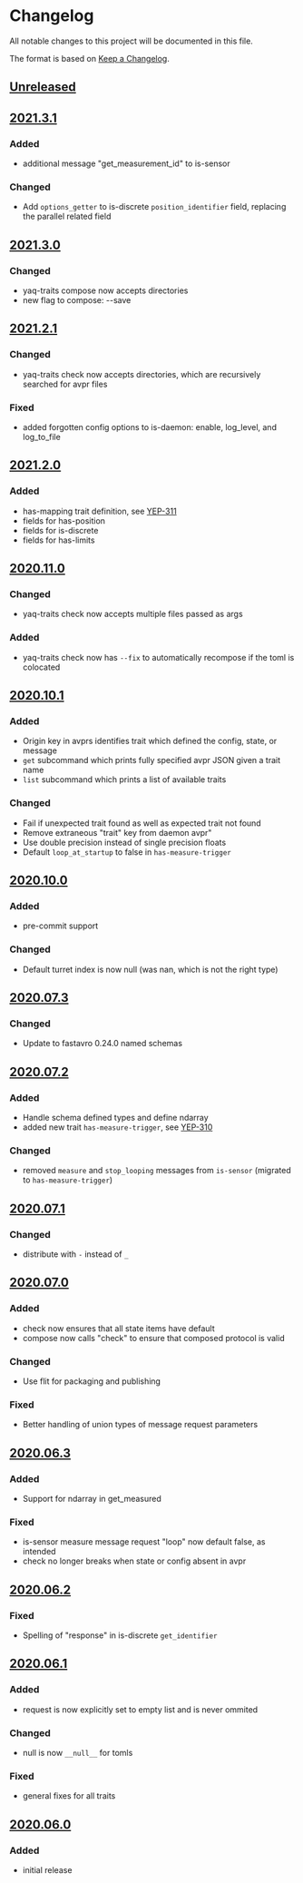 # Changelog
All notable changes to this project will be documented in this file.

The format is based on [Keep a Changelog](https://keepachangelog.com/).

## [Unreleased]

## [2021.3.1]

### Added
- additional message "get_measurement_id" to is-sensor

### Changed
- Add `options_getter` to is-discrete `position_identifier` field, replacing the parallel related field

## [2021.3.0]

### Changed
- yaq-traits compose now accepts directories
- new flag to compose: --save

## [2021.2.1]

### Changed
- yaq-traits check now accepts directories, which are recursively searched for avpr files

### Fixed
- added forgotten config options to is-daemon: enable, log_level, and log_to_file

## [2021.2.0]

### Added
- has-mapping trait definition, see [YEP-311](https://yeps.yaq.fyi/311/)
- fields for has-position
- fields for is-discrete
- fields for has-limits

## [2020.11.0]

### Changed
- yaq-traits check now accepts multiple files passed as args

### Added
- yaq-traits check now has `--fix` to automatically recompose if the toml is colocated

## [2020.10.1]

### Added
- Origin key in avprs identifies trait which defined the config, state, or message
- `get` subcommand which prints fully specified avpr JSON given a trait name
- `list` subcommand which prints a list of available traits

### Changed
- Fail if unexpected trait found as well as expected trait not found
- Remove extraneous "trait" key from daemon avpr"
- Use double precision instead of single precision floats
- Default `loop_at_startup` to false in `has-measure-trigger`

## [2020.10.0]

### Added
- pre-commit support

### Changed
- Default turret index is now null (was nan, which is not the right type)

## [2020.07.3]

### Changed
- Update to fastavro 0.24.0 named schemas

## [2020.07.2]

### Added
- Handle schema defined types and define ndarray
- added new trait `has-measure-trigger`, see [YEP-310](https://yeps.yaq.fyi/310/)

### Changed
- removed `measure` and `stop_looping` messages from `is-sensor` (migrated to `has-measure-trigger`)

## [2020.07.1]

### Changed
- distribute with `-` instead of `_`

## [2020.07.0]

### Added
- check now ensures that all state items have default
- compose now calls "check" to ensure that composed protocol is valid

### Changed
- Use flit for packaging and publishing

### Fixed
- Better handling of union types of message request parameters

## [2020.06.3]

### Added
- Support for ndarray in get_measured

### Fixed
- is-sensor measure message request "loop" now default false, as intended
- check no longer breaks when state or config absent in avpr

## [2020.06.2]

### Fixed
- Spelling of "response" in is-discrete `get_identifier`

## [2020.06.1]

### Added
- request is now explicitly set to empty list and is never ommited

### Changed
- null is now `__null__` for tomls

### Fixed
- general fixes for all traits

## [2020.06.0]

### Added
- initial release

[Unreleased]: https://gitlab.com/yaq/yaq-traits/-/compare/v2021.3.1...master
[2021.3.1]: https://gitlab.com/yaq/yaq-traits/-/compare/v2021.3.0...v2020.3.1
[2021.3.0]: https://gitlab.com/yaq/yaq-traits/-/compare/v2021.2.1...v2020.3.0
[2021.2.1]: https://gitlab.com/yaq/yaq-traits/-/compare/v2021.2.0...v2020.2.1
[2021.2.0]: https://gitlab.com/yaq/yaq-traits/-/compare/v2020.11.0...v2020.2.0
[2020.11.0]: https://gitlab.com/yaq/yaq-traits/-/compare/v2020.10.1...v2020.11.0
[2020.10.1]: https://gitlab.com/yaq/yaq-traits/-/compare/v2020.10.0...v2020.10.1
[2020.10.0]: https://gitlab.com/yaq/yaq-traits/-/compare/v2020.07.3...v2020.10.0
[2020.07.3]: https://gitlab.com/yaq/yaq-traits/-/compare/v2020.07.2...v2020.07.3
[2020.07.2]: https://gitlab.com/yaq/yaq-traits/-/compare/v2020.07.1...v2020.07.2
[2020.07.1]: https://gitlab.com/yaq/yaq-traits/-/compare/v2020.07.0...v2020.07.1
[2020.07.0]: https://gitlab.com/yaq/yaq-traits/-/compare/v2020.06.3...v2020.07.0
[2020.06.3]: https://gitlab.com/yaq/yaq-traits/-/compare/v2020.06.2...v2020.06.3
[2020.06.2]: https://gitlab.com/yaq/yaq-traits/-/compare/v2020.06.1...v2020.06.2
[2020.06.1]: https://gitlab.com/yaq/yaq-traits/-/compare/v2020.06.0...2020.06.1
[2020.06.0]: https://gitlab.com/yaq/yaq-traits/-/tags/v2020.06.0
